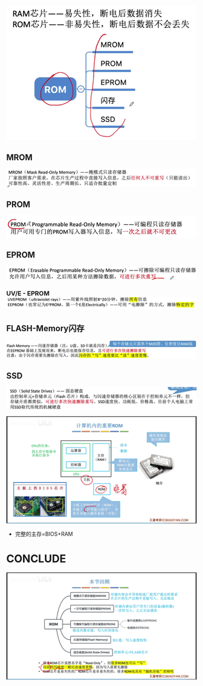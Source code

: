 


![输入图片说明](/imgs/2025-08-06/JXQop5EInuuGmCq1.png)

## MROM
![输入图片说明](/imgs/2025-08-06/TbuP95LsQP77sNy1.png)

## PROM
![输入图片说明](/imgs/2025-08-06/bnGGJzS23v5FdQQ1.png)

## EPROM
![输入图片说明](/imgs/2025-08-06/5gFgpx0jP43UtIgh.png)
### UV/E - EPROM![输入图片说明](/imgs/2025-08-06/b4L5BP5laPXsACnn.png)

## FLASH-Memory闪存
![输入图片说明](/imgs/2025-08-06/SZv8ofblocniIhg1.png)

## SSD
![输入图片说明](/imgs/2025-08-06/fyabwce7lfXkEcZH.png)


![输入图片说明](/imgs/2025-08-06/XTFpw1agGyDqI3J0.png)

- 完整的主存=BIOS+RAM

# CONCLUDE
![输入图片说明](/imgs/2025-08-06/py1N8A3yXo5SYrvQ.png)
<!--stackedit_data:
eyJoaXN0b3J5IjpbLTE1NzMwNzE4OThdfQ==
-->